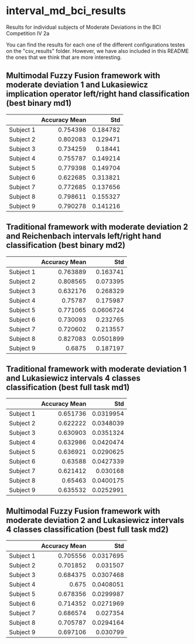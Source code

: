 # interval_md_bci_results
Results for individual subjects of Moderate Deviations in the BCI Competition IV 2a

You can find the results for each one of the different configurations testes on the "csv_results" folder. However, we have also included in this README the ones that we think that are more interesting.

## Multimodal Fuzzy Fusion framework with moderate deviation 1 and Lukasiewicz implication operator left/right hand classification (best binary md1)

|           |   Accuracy Mean |      Std |
|:----------|----------------:|---------:|
| Subject 1 |        0.754398 | 0.184782 |
| Subject 2 |        0.802083 | 0.129471 |
| Subject 3 |        0.734259 | 0.18441  |
| Subject 4 |        0.755787 | 0.149214 |
| Subject 5 |        0.779398 | 0.149704 |
| Subject 6 |        0.622685 | 0.313821 |
| Subject 7 |        0.772685 | 0.137656 |
| Subject 8 |        0.798611 | 0.155327 |
| Subject 9 |        0.790278 | 0.141216 |

## Traditional framework with moderate deviation 2 and Reichenbach intervals left/right hand classification (best binary md2)

|           |   Accuracy Mean |       Std |
|:----------|----------------:|----------:|
| Subject 1 |        0.763889 | 0.163741  |
| Subject 2 |        0.808565 | 0.073395  |
| Subject 3 |        0.632176 | 0.268329  |
| Subject 4 |        0.75787  | 0.175987  |
| Subject 5 |        0.771065 | 0.0606724 |
| Subject 6 |        0.730093 | 0.232765  |
| Subject 7 |        0.720602 | 0.213557  |
| Subject 8 |        0.827083 | 0.0501899 |
| Subject 9 |        0.6875   | 0.187197  |


## Traditional framework with moderate deviation 1 and Lukasiewicz intervals 4 classes classification (best full task md1)

|           |   Accuracy Mean |       Std |
|:----------|----------------:|----------:|
| Subject 1 |        0.651736 | 0.0319954 |
| Subject 2 |        0.622222 | 0.0348039 |
| Subject 3 |        0.630903 | 0.0351324 |
| Subject 4 |        0.632986 | 0.0420474 |
| Subject 5 |        0.636921 | 0.0290625 |
| Subject 6 |        0.63588  | 0.0427339 |
| Subject 7 |        0.621412 | 0.030168  |
| Subject 8 |        0.65463  | 0.0400175 |
| Subject 9 |        0.635532 | 0.0252991 |

## Multimodal Fuzzy Fusion framework with moderate deviation 2 and Lukasiewicz intervals 4 classes classification (best full task md2)

|           |   Accuracy Mean |       Std |
|:----------|----------------:|----------:|
| Subject 1 |        0.705556 | 0.0317695 |
| Subject 2 |        0.701852 | 0.031507  |
| Subject 3 |        0.684375 | 0.0307468 |
| Subject 4 |        0.675    | 0.0408051 |
| Subject 5 |        0.678356 | 0.0299987 |
| Subject 6 |        0.714352 | 0.0271969 |
| Subject 7 |        0.686574 | 0.027354  |
| Subject 8 |        0.705787 | 0.0294164 |
| Subject 9 |        0.697106 | 0.030799  |

